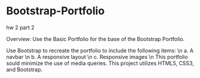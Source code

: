 # Bootstrap-Portfolio
hw 2 part 2

Overview: 
Use the Basic Portfolio for the base of the Bootstrap Portfolio. 

Use Bootstrap to recreate the portfolio to include the following items: 
\n a. A navbar
\n b. A responsive layout 
\n c. Responsive images 
\n This portfolio sould minimize the use of media queries. 
This project utilizes HTML5, CSS3, and Bootstrap.

